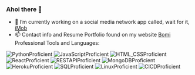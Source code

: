 ### Ahoi there 👋
- 🔭 I’m currently working on a social media network app called, wait for it, [iMob](https://imob-app.herokuapp.com)
- 📫 Contact info and Resume Portfolio found on my website [Bomi](https://www.bomigaruba.tech)<br />Professional Tools and Languages:<br />

![PythonProficient](https://camo.githubusercontent.com/a8b9bf9135046e25e60b9234c4f55e9573e7dffe0d663bf61bd4255683d8ace7/68747470733a2f2f696d672e736869656c64732e696f2f62616467652f436f64652d507974686f6e2d696e666f726d6174696f6e616c3f7374796c653d666c6174266c6f676f3d707974686f6e266c6f676f436f6c6f723d66666464353426636f6c6f723d333637304130)
![JavaScriptProficient](https://camo.githubusercontent.com/5d6fb567480bcbefa12ae49793a24f694c8c978030eacfb5889bd0ebd75cada5/68747470733a2f2f696d672e736869656c64732e696f2f62616467652f436f64652d4a6176615363726970742d696e666f726d6174696f6e616c3f7374796c653d666c6174266c6f676f3d6a617661736372697074266c6f676f436f6c6f723d776869746526636f6c6f723d463744463145)
![HTML_CSSProficient](https://camo.githubusercontent.com/593a34c3a3e78b3e330819e188d071de5addceeb9182134f8a94078d4b8e6e20/68747470733a2f2f696d672e736869656c64732e696f2f62616467652f436f64652d48544d4c2f4353532d696e666f726d6174696f6e616c3f7374796c653d666c6174266c6f676f3d68746d6c35266c6f676f436f6c6f723d776869746526636f6c6f723d453334463236)
![ReactProficient](https://camo.githubusercontent.com/7da07ee065f0b37eea7b437c61b382fc8f8ac036ca978d84f061b62eca2e4080/68747470733a2f2f696d672e736869656c64732e696f2f62616467652f4672616d65776f726b2d52656163742d696e666f726d6174696f6e616c3f7374796c653d666c6174266c6f676f3d7265616374266c6f676f436f6c6f723d776869746526636f6c6f723d253233363144414642)
![RESTAPIProficient](https://camo.githubusercontent.com/5f41cc7f1e88918a1373fff2ef01eea42e0ef65bf0513021aae7a06392729488/68747470733a2f2f696d672e736869656c64732e696f2f62616467652f4150492d524553542d696e666f726d6174696f6e616c3f7374796c653d666c6174266c6f676f3d72657374266c6f676f436f6c6f723d776869746526636f6c6f723d444430303331)
![MongoDBProficient](https://camo.githubusercontent.com/cc1e596b3c4215b527a6f4d771994d1e5511430e3db00d162bb95b43634e34cf/68747470733a2f2f696d672e736869656c64732e696f2f62616467652f44617461626173652d4d6f6e676f44422d696e666f726d6174696f6e616c3f7374796c653d666c6174266c6f676f3d6d6f6e676f6462266c6f676f436f6c6f723d776869746526636f6c6f723d343741323438)
![HerokuProficient](https://camo.githubusercontent.com/3876fea8ac43abdf9ee3d4b2c5483433e9e561eff6b27a544ba3e622cd0118b7/68747470733a2f2f696d672e736869656c64732e696f2f62616467652f506161532d4865726f6b752d696e666f726d6174696f6e616c3f7374796c653d666c6174266c6f676f3d6865726f6b75266c6f676f436f6c6f723d776869746526636f6c6f723d253233343330303938)
![SQLProficient](https://camo.githubusercontent.com/9373329601c0c358b6250fac2dcf1d8ea9aeb90580a9d674f8d40b63c19a9219/68747470733a2f2f696d672e736869656c64732e696f2f62616467652f436f64652d53514c2d696e666f726d6174696f6e616c3f7374796c653d666c6174266c6f676f3d73716c266c6f676f436f6c6f723d776869746526636f6c6f723d434332393237)
![LinuxProficient](https://camo.githubusercontent.com/6d4233bec43bcd3a24a07bb342158d84a2e3d244ea886b160884361724d1a2b4/68747470733a2f2f696d672e736869656c64732e696f2f62616467652f4f532d4c696e75782d696e666f726d6174696f6e616c3f7374796c653d666c6174266c6f676f3d6c696e7578266c6f676f436f6c6f723d626c61636b26636f6c6f723d464343363234)
![CICDProficient](https://camo.githubusercontent.com/f0b2fc61fae007fa9bd3b09060a61a89569b8550da6b3fc9692f1ab769a00bba/68747470733a2f2f696d672e736869656c64732e696f2f62616467652f434925324643442d4a656e6b696e732d696e666f726d6174696f6e616c3f7374796c653d666c6174266c6f676f3d6a656e6b696e73266c6f676f436f6c6f723d776869746526636f6c6f723d443234393339)
